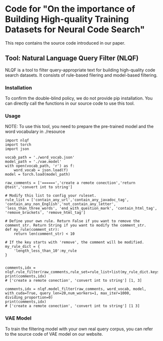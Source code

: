 # Code for "On the importance of Building High-quality Training Datasets for Neural Code Search"
This repo contains the source code introduced in our paper.

## Tool: Natural Language Query Filter (NLQF)

NLQF is a tool to filter query-appropriate text for building high-quality code search datasets. It consists of rule-based filering and model-based filtering.

### Installation
To confirm the double-blind policy, we do not provide pip installation. You can directly call the functions in our source code to use this tool.

### Usage
NOTE: To use this tool, you need to prepare the pre-trained model and the word vocabulary in ./resource
```
import nlqf
import torch 
import json

vocab_path = './word_vocab.json'
model_path = './vae.model'
with open(vocab_path, 'r') as f:
    word_vocab = json.load(f)
model = torch.load(model_path)

raw_comments = ['======','create a remote conection','return @test','convert int to string']

# Modify this list to config your ruleset.
rule_list = ['contain_any_url','contain_any_javadoc_tag', 'contain_any_non_English','not_contain_any_letter', 'less_than_three_words', 'end_with_question_mark', 'contain_html_tag', 'remove_brackets', 'remove_html_tag']

# Define your own rule. Return False if you want to remove the comment_str. Return String if you want to modify the comment_str.
def my_rule(comment_str):
    return len(comment_str) < 10

# If the key starts with 'remove', the comment will be modified. 
my_rule_dict = {
    'length_less_than_10':my_rule
}


comments,idx = nlqf.rule_filter(raw_comments,rule_set=rule_list+list(my_rule_dict.keys()),rule_dict=my_rule_dict)
print(comments,idx)
# ['create a remote conection', 'convert int to string'] [1, 3]

comments,idx = nlqf.model_filter(raw_comments, word_vocab, model, with_cuda=True, query_len=20,num_workers=1, max_iter=1000, dividing_proportion=0)
print(comments,idx)
# ['create a remote conection', 'convert int to string'] [1 3]
```

### VAE Model 
To train the filtering model with your own real query corpus, you can refer to the source code of VAE model on our website.

